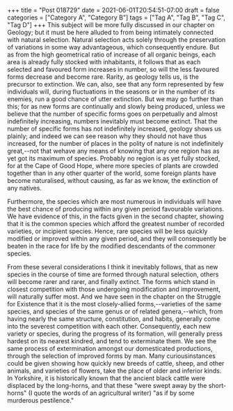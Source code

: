 +++
title = "Post 018729"
date = 2021-06-01T20:54:51-07:00
draft = false
categories = ["Category A", "Category B"]
tags = ["Tag A", "Tag B", "Tag C", "Tag D"]
+++
This subject will be more fully discussed in our chapter on Geology; but it must be here alluded to from being intimately connected with natural selection. Natural selection acts solely through the preservation of variations in some way advantageous, which consequently endure. But as from the high geometrical ratio of increase of all organic beings, each area is already fully stocked with inhabitants, it follows that as each selected and favoured form increases in number, so will the less favoured forms decrease and become rare. Rarity, as geology tells us, is the precursor to extinction. We can, also, see that any form represented by few individuals will, during fluctuations in the seasons or in the number of its enemies, run a good chance of utter extinction. But we may go further than this; for as new forms are continually and slowly being produced, unless we believe that the number of specific forms goes on perpetually and almost indefinitely increasing, numbers inevitably must become extinct. That the number of specific forms has not indefinitely increased, geology shows us plainly; and indeed we can see reason why they should not have thus increased, for the number of places in the polity of nature is not indefinitely great,--not that wehave any means of knowing that any one region has as yet got its maximum of species. Probably no region is as yet fully stocked, for at the Cape of Good Hope, where more species of plants are crowded together than in any other quarter of the world, some foreign plants have become naturalised, without causing, as far as we know, the extinction of any natives.

Furthermore, the species which are most numerous in individuals will have the best chance of producing within any given period favourable variations. We have evidence of this, in the facts given in the second chapter, showing that it is the common species which afford the greatest number of recorded varieties, or incipient species. Hence, rare species will be less quickly modified or improved within any given period, and they will consequently be beaten in the race for life by the modified descendants of the commoner species.

From these several considerations I think it inevitably follows, that as new species in the course of time are formed through natural selection, others will become rarer and rarer, and finally extinct. The forms which stand in closest competition with those undergoing modification and improvement, will naturally suffer most. And we have seen in the chapter on the Struggle for Existence that it is the most closely-allied forms,--varieties of the same species, and species of the same genus or of related genera,--which, from having nearly the same structure, constitution, and habits, generally come into the severest competition with each other. Consequently, each new variety or species, during the progress of its formation, will generally press hardest on its nearest kindred, and tend to exterminate them. We see the same process of extermination amongst our domesticated productions, through the selection of improved forms by man. Many curiousinstances could be given showing how quickly new breeds of cattle, sheep, and other animals, and varieties of flowers, take the place of older and inferior kinds. In Yorkshire, it is historically known that the ancient black cattle were displaced by the long-horns, and that these "were swept away by the short-horns" (I quote the words of an agricultural writer) "as if by some murderous pestilence."
